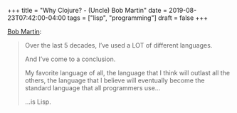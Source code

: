 +++
title = "Why Clojure? - (Uncle) Bob Martin"
date = 2019-08-23T07:42:00-04:00
tags = ["lisp", "programming"]
draft = false
+++

[Bob Martin](<http://blog.cleancoder.com/uncle-bob/2019/08/22/WhyClojure.html>):

> Over the last 5 decades, I’ve used a LOT of different languages.
>
> And I’ve come to a conclusion.
>
> My favorite language of all, the language that I think will outlast all the others, the language that I believe will eventually become the standard language that all programmers use…
>
> …is Lisp.
